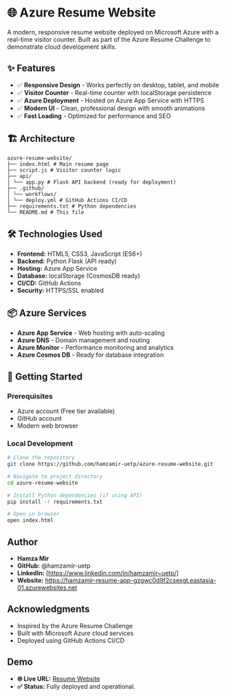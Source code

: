 # 🌐 Azure Resume Website

A modern, responsive resume website deployed on Microsoft Azure with a real-time visitor counter. Built as part of the Azure Resume Challenge to demonstrate cloud development skills.

## ✨ Features

- ✅ **Responsive Design** - Works perfectly on desktop, tablet, and mobile
- ✅ **Visitor Counter** - Real-time counter with localStorage persistence
- ✅ **Azure Deployment** - Hosted on Azure App Service with HTTPS
- ✅ **Modern UI** - Clean, professional design with smooth animations
- ✅ **Fast Loading** - Optimized for performance and SEO

## 🏗️ Architecture

```
azure-resume-website/
├── index.html # Main resume page
├── script.js # Visitor counter logic
├── api/
│ └── app.py # Flask API backend (ready for deployment)
├── .github/
│ └── workflows/
│ └── deploy.yml # GitHub Actions CI/CD
├── requirements.txt # Python dependencies
└── README.md # This file
```

## 🛠️ Technologies Used

- **Frontend:** HTML5, CSS3, JavaScript (ES6+)
- **Backend:** Python Flask (API ready)
- **Hosting:** Azure App Service
- **Database:** localStorage (CosmosDB ready)
- **CI/CD:** GitHub Actions
- **Security:** HTTPS/SSL enabled

## 📦 Azure Services

- **Azure App Service** - Web hosting with auto-scaling
- **Azure DNS** - Domain management and routing
- **Azure Monitor** - Performance monitoring and analytics
- **Azure Cosmos DB** - Ready for database integration

## 🚀 Getting Started

### Prerequisites
- Azure account (Free tier available)
- GitHub account
- Modern web browser

### Local Development
```bash
# Clone the repository
git clone https://github.com/hamzamir-uetp/azure-resume-website.git

# Navigate to project directory
cd azure-resume-website

# Install Python dependencies (if using API)
pip install -r requirements.txt

# Open in browser
open index.html
```

## Author
- **Hamza Mir**
- **GitHub:** @hamzamir-uetp
- **LinkedIn:** [https://www.linkedin.com/in/hamzamir~uetp/]
- **Website:** https://hamzamir-resume-app-gzgwc0d9f2csexgt.eastasia-01.azurewebsites.net

## Acknowledgments
- Inspired by the Azure Resume Challenge
- Built with Microsoft Azure cloud services
- Deployed using GitHub Actions CI/CD

## Demo
- **🌐 Live URL:** [Resume Website](https://hamzamir-resume-app-gzgwc0d9f2csexgt.eastasia-01.azurewebsites.net)
- **✅ Status:** Fully deployed and operational.
